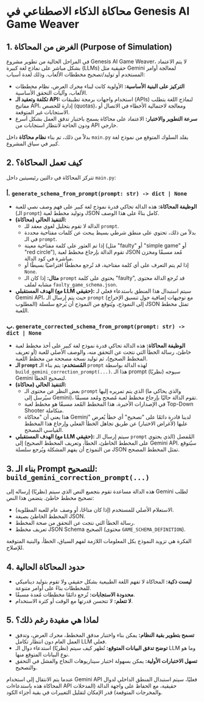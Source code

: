# محاكاة الذكاء الاصطناعي في Genesis AI Game Weaver

## 1. الغرض من المحاكاة (Purpose of Simulation)

في المراحل الحالية من تطوير مشروع Genesis AI Game Weaver، لا يتم الاعتماد بشكل مباشر على نماذج لغة كبيرة (LLMs) حقيقية مثل Gemini لمعالجة أوامر المستخدم أو توليد/تصحيح مخططات الألعاب. وذلك لعدة أسباب:

*   **التركيز على البنية الأساسية:** الأولوية كانت لبناء محرك العرض، نظام مخططات الألعاب، وآليات التحقق الأساسية.
*   **تكلفة وتعقيد الـ API:** استخدام واجهات برمجة تطبيقات (APIs) لنماذج اللغة يتطلب مفاتيح API، إدارة للحصص (quotas)، ومعالجة لاحتمالية الأخطاء في الاتصال أو الاستجابات غير المتوقعة.
*   **سرعة التطوير والاختبار:** الاعتماد على محاكاة يسمح باختبار تدفق العمل بشكل أسرع ودون الحاجة لانتظار استجابات من API خارجي.

بدلاً من ذلك، تم بناء **نظام محاكاة** داخل `main.py` يقلد السلوك المتوقع من نموذج لغة كبير في سياق المشروع.

## 2. كيف تعمل المحاكاة؟

تتركز المحاكاة في دالتين رئيسيتين داخل `main.py`:

### أ. `generate_schema_from_prompt(prompt: str) -> dict | None`

*   **الوظيفة المحاكاة:** هذه الدالة تحاكي قدرة نموذج لغة كبير على فهم وصف نصي للعبة (الـ `prompt`) وتوليد مخطط لعبة JSON كامل بناءً على هذا الوصف.
*   **التنفيذ الحالي (محاكاة):**
    *   الدالة لا تقوم بتحليل لغوي معقد للـ `prompt`.
    *   بدلاً من ذلك، تحتوي على منطق شرطي بسيط يبحث عن كلمات مفتاحية محددة في الـ `prompt`.
    *   إذا تم العثور على كلمة مفتاحية معينة (مثل "faulty" أو "simple game" أو "red circle"), تقوم الدالة بإرجاع مخطط لعبة JSON مُعد مسبقًا ومخزن مباشرة في كود الدالة.
    *   إذا لم يتم التعرف على أي كلمة مفتاحية، قد تُرجع مخططًا افتراضيًا بسيطًا أو `None`.
    *   **مثال:** إذا كان الـ `prompt` يحتوي على كلمة "faulty", قد تُرجع الدالة محتوى مشابه لملف `faulty_game_schema.json`.
*   **الهدف المستقبلي (مع LLM حقيقي):** سيتم استبدال هذا المنطق باستدعاء فعلي لـ Gemini API، حيث يتم إرسال الـ `prompt` (مع توجيهات إضافية حول تنسيق الإخراج المطلوب) إلى النموذج، ويُتوقع من النموذج أن يُرجع سلسلة JSON تمثل مخطط اللعبة.

### ب. `generate_corrected_schema_from_prompt(prompt: str) -> dict | None`

*   **الوظيفة المحاكاة:** هذه الدالة تحاكي قدرة نموذج لغة كبير على أخذ مخطط لعبة خاطئ، رسالة الخطأ التي نتجت عن التحقق منه، والوصف الأصلي للعبة (أو تعريف المخطط الصحيح)، ثم توليد نسخة مصححة من مخطط اللعبة.
*   **الـ `prompt` المُستخدم:** يتم بناء الـ `prompt` لهذه الدالة بواسطة `build_gemini_correction_prompt(...)`. هذا الـ prompt (نظريًا) سيوجه Gemini لتصحيح الخطأ.
*   **التنفيذ الحالي (محاكاة):**
    *   بغض النظر عن محتوى الـ `prompt` الذي يتم تمريره إليها (والذي يحاكي ما سيُرسل إلى Gemini)، تقوم الدالة حاليًا بإرجاع مخطط لعبة مُصحح ومُعد مسبقًا.
    *   في الإصدارات الأخيرة، هذا المخطط المُعد مسبقًا هو مخطط لعبة Top-Down Shooter متكاملة.
    *   هذا يعني أن "محاكاة Gemini" لدينا قادرة دائمًا على "تصحيح" أي خطأ يُعرض عليها (لأغراض الاختبار) عن طريق تجاهل الخطأ الفعلي وإرجاع هذا المخطط القياسي المصحح.
*   **الهدف المستقبلي (مع LLM حقيقي):** سيتم إرسال الـ `prompt` المُفصل (الذي يحتوي على المخطط الخاطئ، الخطأ، وتعريف المخطط الصحيح) إلى Gemini API. سيُتوقع من النموذج أن يفهم المشكلة ويُرجع سلسلة JSON تمثل المخطط المصحح.

## 3. بناء الـ Prompt للتصحيح: `build_gemini_correction_prompt(...)`

هذه الدالة مساعدة تقوم بتجميع النص الذي سيتم (نظريًا) إرساله إلى Gemini لطلب تصحيح مخطط خاطئ. يتضمن هذا النص:

*   الاستعلام الأصلي للمستخدم (إذا كان متاحًا، أو وصف عام للعبة المطلوبة).
*   المخطط الخاطئ بصيغة JSON.
*   رسالة الخطأ التي نتجت عن التحقق من صحة المخطط.
*   تعريف مخطط JSON Schema الصحيح (محتوى `GAME_SCHEMA_DEFINITION`).

الفكرة هي تزويد النموذج بكل المعلومات اللازمة لفهم السياق، الخطأ، والبنية المتوقعة للإصلاح.

## 4. حدود المحاكاة الحالية

*   **ليست ذكية:** المحاكاة لا تفهم اللغة الطبيعية بشكل حقيقي ولا تقوم بتوليد ديناميكي للمخططات بناءً على أوامر متنوعة.
*   **محدودة الاستجابات:** تُرجع دائمًا مخططات مُعدة مسبقًا.
*   **لا تتعلم:** لا تتحسن قدرتها مع الوقت أو كثرة الاستخدام.

## 5. لماذا هي مفيدة رغم ذلك؟

*   **تسمح بتطوير بقية النظام:** يمكن بناء واختبار مدقق المخطط، محرك العرض، وتدفق العمل العام دون انتظار تكامل LLM فعلي.
*   **توضح تدفق البيانات المتوقع:** تُظهر كيف سيتم (نظريًا) استدعاء دوال الـ LLM وما هو نوع البيانات المتوقع منها.
*   **تسهل الاختبارات الأولية:** يمكن بسهولة اختبار سيناريوهات النجاح والفشل في التحقق والتصحيح.

عندما يتم الانتقال إلى استخدام Gemini API فعليًا، سيتم استبدال المنطق الداخلي لدوال المحاكاة هذه باستدعاءات API حقيقية، مع الحفاظ على واجهة الدالة (المدخلات والمخرجات المتوقعة) قدر الإمكان لتقليل التغييرات في بقية أجزاء الكود.
